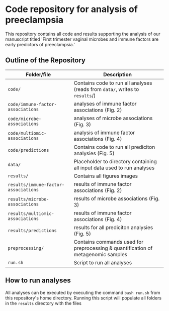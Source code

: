 # Code repository for analysis of preeclampsia
This repository contains all code and results supporting the analysis of our manuscript titled 'First trimester vaginal microbes and immune factors are early predictors of preeclampsia.' 

Outline of the Repository
------------------
| Folder/file | Description |
|--|--|
| `code/` | Contains code to run all analyses (reads from `data/`, writes to `results`/) |
| `code/immune-factor-associations` | analyses of immune factor associations (Fig. 2) |
| `code/microbe-associations` | analyses of microbe associations (Fig. 3) |
| `code/multiomic-associations` | analysis of immune factor associations (Fig. 4)|
| `code/predictions` | Contains code to run all prediciton analysies (Fig. 5)|
| `data/` | Placeholder to directory containing all input data used to run analyses |
| `results/` | Contains all figures images |
| `results/immune-factor-associations` | results of immune factor associations (Fig. 2) |
| `results/microbe-associations` | results of microbe associations (Fig. 3) |
| `results/multiomic-associations` | results of immune factor associations (Fig. 4)|
| `results/predictions` | results for all prediciton analysies (Fig. 5)|
| `preprocessing/` | Contains commands used for preprocessing & quantification of metagenomic samples |
| `run.sh` | Script to run all analyses |

How to run analyses
------------------
All analyses can be executed by executing the command `bash run.sh` from this repository's home directory. Running this script will populate all folders in the `results` directory with the files
